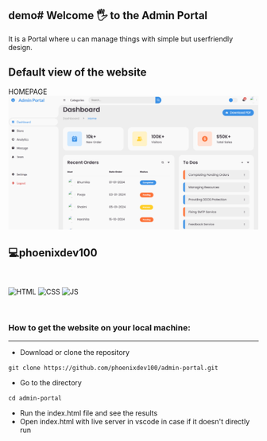 ## demo# Welcome 🖐 to the Admin Portal

It is a Portal where u can manage things with simple but userfriendly design.

## Default view of the website

HOMEPAGE
![homepage](/homepage.png)

## 💻phoenixdev100

<br>

![HTML](https://img.shields.io/badge/html5%20-%23E34F26.svg?&style=for-the-badge&logo=html5&logoColor=white)
![CSS](https://img.shields.io/badge/css3%20-%231572B6.svg?&style=for-the-badge&logo=css3&logoColor=white)
![JS](https://img.shields.io/badge/javascript%20-%23323330.svg?&style=for-the-badge&logo=javascript&logoColor=%23F7DF1E)

<br>

### How to get the website on your local machine:

---

- Download or clone the repository

```
git clone https://github.com/phoenixdev100/admin-portal.git
```

- Go to the directory

```
cd admin-portal
```

- Run the index.html file and see the results
- Open index.html with live server in vscode in case if it doesn't directly run
  <br>
